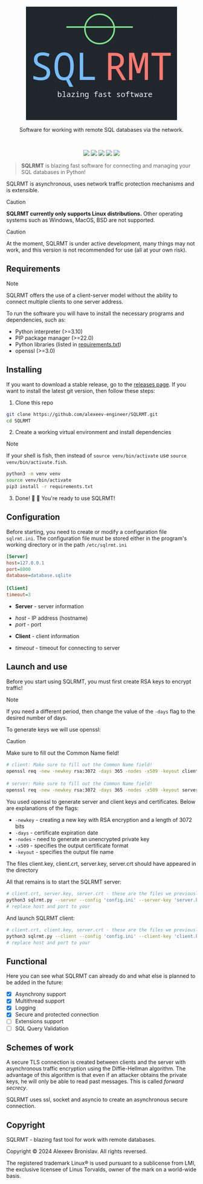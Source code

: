 <p align="center">
	<img src="docs/sqlrmt.png">
</p>

<p align="center">Software for working with remote SQL databases via the network.</p>
<br>
<p align="center">
    <img src="https://img.shields.io/github/languages/top/alexeev-engineer/SQLRMT?style=for-the-badge">
    <img src="https://img.shields.io/github/languages/count/alexeev-engineer/SQLRMT?style=for-the-badge">
    <img src="https://img.shields.io/github/stars/alexeev-engineer/SQLRMT?style=for-the-badge">
    <img src="https://img.shields.io/github/issues/alexeev-engineer/SQLRMT?style=for-the-badge">
    <img src="https://img.shields.io/github/last-commit/alexeev-engineer/SQLRMT?style=for-the-badge">
    </br>
</p>

> **SQLRMT** is blazing fast software for connecting and managing your SQL databases in Python!

SQLRMT is asynchronous, uses network traffic protection mechanisms and is extensible.

> [!CAUTION]
> **SQLRMT currently only supports Linux distributions.** Other operating systems such as Windows, MacOS, BSD are not supported.

> [!CAUTION]
> At the moment, SQLRMT is under active development, many things may not work, and this version is not recommended for use (all at your own risk).

## Requirements

> [!NOTE]
> SQLRMT offers the use of a client-server model without the ability to connect multiple clients to one server address.

To run the software you will have to install the necessary programs and dependencies, such as:

 + Python interpreter (>=3.10)
 + PIP package manager (>=22.0)
 + Python libraries (listed in [requirements.txt](./requirements.txt))
 + openssl (>=3.0)

## Installing
If you want to download a stable release, go to the [releases page](https://github.com/alexeev-engineer/SQLRMT/releases). If you want to install the latest git version, then follow these steps:

1. Clone this repo

```bash
git clone https://github.com/alexeev-engineer/SQLRMT.git
cd SQLRMT
```

2. Create a working virtual environment and install dependencies

> [!NOTE]
> If your shell is fish, then instead of `source venv/bin/activate` use `source venv/bin/activate.fish`.

```bash
python3 -m venv venv
source venv/bin/activate
pip3 install -r requirements.txt
```

3. Done! 💪 🎉  You're ready to use SQLRMT!

## Configuration
Before starting, you need to create or modify a configuration file `sqlrmt.ini`. The configuration file must be stored either in the program's working directory or in the path `/etc/sqlrmt.ini`

```ini
[Server]
host=127.0.0.1
port=8000
database=database.sqlite

[Client]
timeout=3
```

 + **Server** - server information
  - *host* - IP address (hostname)
  - *port* - port
 + **Client** - client information
  - *timeout* - timeout for connecting to server

## Launch and use
Before you start using SQLRMT, you must first create RSA keys to encrypt traffic!

> [!NOTE]
> If you need a different period, then change the value of the `-days` flag to the desired number of days.

To generate keys we will use openssl:

> [!CAUTION]
> Make sure to fill out the Common Name field!

```bash
# client: Make sure to fill out the Common Name field!
openssl req -new -newkey rsa:3072 -days 365 -nodes -x509 -keyout client.key -out client.crt

# server: Make sure to fill out the Common Name field!
openssl req -new -newkey rsa:3072 -days 365 -nodes -x509 -keyout server.key -out server.crt
```

You used openssl to generate server and client keys and certificates. Below are explanations of the flags:

 + `-newkey` - creating a new key with RSA encryption and a length of 3072 bits
 + `-days` - certificate expiration date
 + `-nodes` - need to generate an unencrypted private key
 + `-x509` - specifies the output certificate format
 + `-keyout` - specifies the output file name

The files client.key, client.crt, server.key, server.crt should have appeared in the directory

All that remains is to start the SQLRMT server:

```bash
# client.crt, server.key, server.crt - these are the files we previously created
python3 sqlrmt.py --server --config 'config.ini' --server-key 'server.key' --server-cert 'server.crt' --client-cert 'client.cert'
# replace host and port to your
```

And launch SQLRMT client:

```bash
# client.crt, client.key, server.crt - these are the files we previously created
python3 sqlrmt.py --client --config 'config.ini' --client-key 'client.key' --client-cert 'client.cert' --server-cert server.crt
# replace host and port to your
```

## Functional
Here you can see what SQLRMT can already do and what else is planned to be added in the future:

 - [x] Asynchrony support
 - [x] Multithread support
 - [x] Logging
 - [x] Secure and protected connection
 - [ ] Extensions support
 - [ ] SQL Query Validation

## Schemes of work
A secure TLS connection is created between clients and the server with asynchronous traffic encryption using the Diffie-Hellman algorithm. The advantage of this algorithm is that even if an attacker obtains the private keys, he will only be able to read past messages. This is called _forward secrecy_.

SQLRMT uses ssl, socket and asyncio to create an asynchronous secure connection.

## Copyright
SQLRMT - blazing fast tool for work with remote databases.

Copyright © 2024 Alexeev Bronislav. All rights reversed.

The registered trademark Linux® is used pursuant to a sublicense from LMI, the exclusive licensee of Linus Torvalds, owner of the mark on a world-wide basis.
